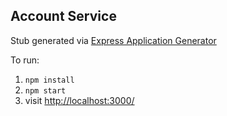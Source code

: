 ## Account Service

Stub generated via [Express Application Generator](https://expressjs.com/en/starter/generator.html)

To run:
1. `npm install`
2. `npm start`
3. visit [http://localhost:3000/](http://localhost:3000/)
